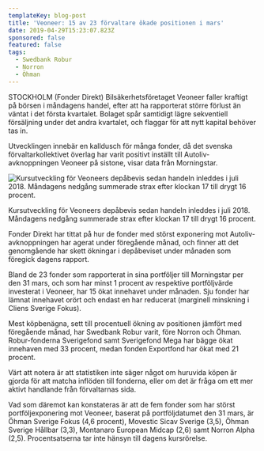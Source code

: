 ```yaml
---
templateKey: blog-post
title: 'Veoneer: 15 av 23 förvaltare ökade positionen i mars'
date: 2019-04-29T15:23:07.823Z
sponsored: false
featured: false
tags:
  - Swedbank Robur
  - Norron
  - Öhman
---
```

STOCKHOLM (Fonder Direkt) Bilsäkerhetsföretaget Veoneer faller kraftigt på börsen i måndagens handel, efter att ha rapporterat större förlust än väntat i det första kvartalet. Bolaget spår samtidigt lägre sekventiell försäljning under det andra kvartalet, och flaggar för att nytt kapital behöver tas in.

Utvecklingen innebär en kalldusch för många fonder, då det svenska förvaltarkollektivet överlag har varit positivt inställt till Autoliv-avknoppningen Veoneer på sistone, visar data från Morningstar.

![  Kursutveckling för Veoneers depåbevis sedan handeln inleddes i juli 2018. Måndagens nedgång summerade strax efter klockan 17 till drygt 16 procent.](/img/veoneer29apr.png)

<span class="image-caption">  Kursutveckling för Veoneers depåbevis sedan handeln inleddes i juli 2018. Måndagens nedgång summerade strax efter klockan 17 till drygt 16 procent.</span>

Fonder Direkt har tittat på hur de fonder med störst exponering mot Autoliv-avknoppningen har agerat under föregående månad, och finner att det genomgående har skett ökningar i depåbeviset under månaden som föregick dagens rapport.



Bland de 23 fonder som rapporterat in sina portföljer till Morningstar per den 31 mars, och som har minst 1 procent av respektive portföljvärde investerat i Veoneer, har 15 ökat innehavet under månaden. Sju fonder har lämnat innehavet orört och endast en har reducerat (marginell minskning i Cliens Sverige Fokus).



Mest köpbenägna, sett till procentuell ökning av positionen jämfört med föregående månad, har Swedbank Robur varit, före Norron och Öhman. Robur-fonderna Sverigefond samt Sverigefond Mega har bägge ökat innehaven med 33 procent, medan fonden Exportfond har ökat med 21 procent.



Värt att notera är att statistiken inte säger något om huruvida köpen är gjorda för att matcha inflöden till fonderna, eller om det är fråga om ett mer aktivt handlande från förvaltarnas sida.



Vad som däremot kan konstateras är att de fem fonder som har störst portföljexponering mot Veoneer, baserat på portföljdatumet den 31 mars, är Öhman Sverige Fokus (4,6 procent), Movestic Sicav Sverige (3,5), Öhman Sverige Hållbar (3,3), Montanaro European Midcap (2,6) samt Norron Alpha (2,5). Procentsatserna tar inte hänsyn till dagens kursrörelse.
